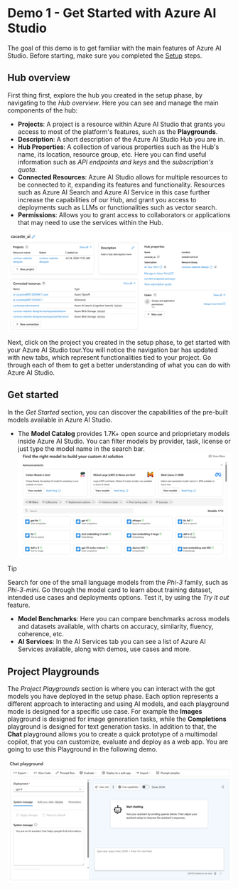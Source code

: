 # Demo 1 - Get Started with Azure AI Studio

The goal of this demo is to get familiar with the main features of Azure AI Studio. Before starting, make sure you completed the [Setup](set_up.md) steps.

## Hub overview

First thing first, explore the hub you created in the setup phase, by navigating to the *Hub overview*. Here you can see and manage the main components of the hub:

- **Projects**: A project is a resource within Azure AI Studio that grants you access to most of the platform's features, such as the **Playgrounds**. 
- **Description**: A short description of the Azure AI Studio Hub you are in.
- **Hub Properties**: A collection of various properties such as the Hub's name, its location, resource group, etc. Here you can find useful information such as *API endpoints and keys* and the *subscription's quota*.
- **Connected Resources**: Azure AI Studio allows for multiple resources to be connected to it, expanding its features and functionality. Resources such as Azure AI Search and Azure AI Service in this case further increase the capabilities of our Hub, and grant you access to deployments such as LLMs or functionalities such as vector search.
- **Permissions**: Allows you to grant access to collaborators or applications that may need to use the services within the Hub.

![Hub overview](./media/hub_overview.png)

Next, click on the project you created in the setup phase, to get started with your Azure AI Studio tour.You will notice the navigation bar has updated with new tabs, which represent functionalities tied to your project. Go through each of them to get a better understanding of what you can do with Azure AI Studio.

## Get started

In the *Get Started* section, you can discover the capabilities of the pre-built models available in Azure AI Studio.

- The **Model Catalog** provides 1.7K+ open source and prioprietary models inside Azure AI Studio. You can filter models by provider, task, license or just type the model name in the search bar.
![Model Catalog](./media/model_catalog.png)
> [!TIP] 
> Search for one of the small language models from the *Phi-3* family, such as *Phi-3-mini*. Go through the model card to learn about training dataset, intended use cases and deployments options. Test it, by using the *Try it out* feature.
- **Model Benchmarks**: Here you can compare benchmarks across models and datasets available, with charts on accuracy, similarity, fluency, coherence, etc.
- **AI Services**: In the AI Services tab you can see a list of Azure AI Services available, along with demos, use cases and more.

## Project Playgrounds

The *Project Playgrounds* section is where you can interact with the gpt models you have deployed in the setup phase. Each option represents a different approach to interacting and using AI models, and each playground mode is designed for a specific use case. For example the **Images** playground is designed for image generation tasks, while the **Completions** playground is designed for text generation tasks.
In addition to that, the **Chat** playground allows you to create a quick prototype of a multimodal copilot, that you can customize, evaluate and deploy as a web app.
You are going to use this Playground in the following demo.

![Chat Playground](./media/chat_playground.png)